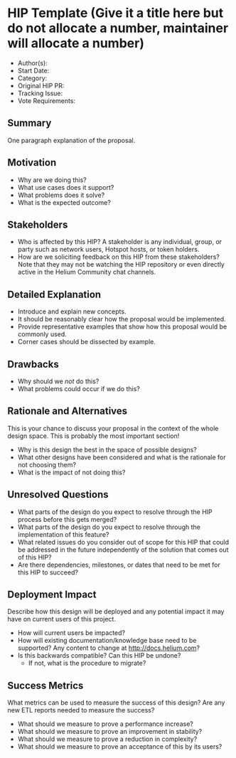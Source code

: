 # HIP Template (Give it a title here but do not allocate a number, maintainer will allocate a number)

- Author(s): <!-- your GitHub @username -->
- Start Date: <!-- fill me in with today's date, YYYY-MM-DD -->
- Category: <!-- economic, technical, meta -->
- Original HIP PR: <!-- leave this empty; maintainer will fill in ID of this pull request -->
- Tracking Issue: <!-- leave this empty; maintainer will create a discussion issue -->
- Vote Requirements: <!-- veHNT Holders, veIOT Holders, or veMOBILE Holders -->

## Summary

One paragraph explanation of the proposal.

<!-- Read the content requests in all sections before starting to write any section. -->

## Motivation

- Why are we doing this?
- What use cases does it support?
- What problems does it solve?
- What is the expected outcome?

## Stakeholders

- Who is affected by this HIP? A stakeholder is any individual, group, or party such as network
  users, Hotspot hosts, or token holders.
- How are we soliciting feedback on this HIP from these stakeholders? Note that they may not be
  watching the HIP repository or even directly active in the Helium Community chat channels.

## Detailed Explanation

- Introduce and explain new concepts.
- It should be reasonably clear how the proposal would be implemented.
- Provide representative examples that show how this proposal would be commonly used.
- Corner cases should be dissected by example.

## Drawbacks

- Why should we _not_ do this?
- What problems could occur if we do this?

## Rationale and Alternatives

This is your chance to discuss your proposal in the context of the whole design space. This is
probably the most important section!

- Why is this design the best in the space of possible designs?
- What other designs have been considered and what is the rationale for not choosing them?
- What is the impact of not doing this?

## Unresolved Questions

- What parts of the design do you expect to resolve through the HIP process before this gets merged?
- What parts of the design do you expect to resolve through the implementation of this feature?
- What related issues do you consider out of scope for this HIP that could be addressed in the
  future independently of the solution that comes out of this HIP?
- Are there dependencies, milestones, or dates that need to be met for this HIP to succeed?

## Deployment Impact

Describe how this design will be deployed and any potential impact it may have on current users of
this project.

- How will current users be impacted?
- How will existing documentation/knowledge base need to be supported? Any content to change at
  <http://docs.helium.com>?
- Is this backwards compatible? Can this HIP be undone?
  - If not, what is the procedure to migrate?

## Success Metrics

What metrics can be used to measure the success of this design? Are any new ETL reports needed to
measure the success?

- What should we measure to prove a performance increase?
- What should we measure to prove an improvement in stability?
- What should we measure to prove a reduction in complexity?
- What should we measure to prove an acceptance of this by its users?
